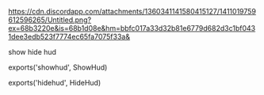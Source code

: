 https://cdn.discordapp.com/attachments/1360341141580415127/1411019759612596265/Untitled.png?ex=68b3220e&is=68b1d08e&hm=bbfc017a33d32b81e6779d682d3c1bf0431dee3edb523f7774ec65fa7075f33a&


show hide hud

exports('showhud', ShowHud)

exports('hidehud', HideHud)
